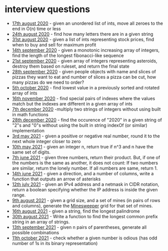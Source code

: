 # interview questions

* [17th august 2020](2020-08-17/) - given an unordered list of ints, move all zeroes to the end in O(n) time or less
* [24th august 2020](2020-08-24/) - find how many letters there are in a given string
* [31st august 2020](2020-08-31/) - given a list of ints representing stock prices, find when to buy and sell for maximum profit
* [14th september 2020](2020-09-14/) - given a monotonic increasing array of integers, find the length of the longest fibonacci-like sequence
* [21st september 2020](2020-09-21/) - given array of integers representing asteroids, destroy them based on ruleset, and return the final state
* [28th september 2020](2020-09-28/) - given people objects with name and slices of pizzas they want to eat and number of slices a pizza can be cut, how many pizzas do we need to order?
* [5th october 2020](2020-10-05/) - find lowest value in a previously sorted and rotated array of ints
* [16th november 2020](2020-11-16/) - find special pairs of indexes where the values match but the indexes are different in a given array of ints
* [7th december 2020](2020-12-07/) -multiply two strings of integers without using built in math functions
* [28th december 2020](2020-12-28/) - find the occurence of "2020" in a given string of "2"s and "0"s without using the built in string indexOf (or similar) implementation
* [3rd may 2021](2021-05-03/) - given a positive or negative real number, round it to the next whole integer closer to zero
* [10th may 2021](2021-05-10/) - given an integer n, return true if n^3 and n have the same set of digits.
* [7th june 2021](2021-06-07/) - given three numbers, return their product. But, if one of the numbers is the same as another, it does not count: If two numbers are similar, return the lonely number. If all numbers are same, return 1.
* [14th june 2021](2021-06-14/) - given a direction, and a number of columns, write a function that outputs an arrow of asterisks
* [12th july 2021](2021-07-12/) - given an IPv4 address and a netmask in CIDR notation, return a boolean specifying whether the IP address is inside the given range.
* [9th august 2021](2021-08-09/) - given a grid size, and a set of mines (in pairs of rows and columns), generate the [Minesweeper](https://en.wikipedia.org/wiki/Minesweeper_(video_game)) grid for that set of mines.
* [16th august 2021](2021-08-16/) - given a string, find the longest palindrome
* [30th august 2021](2021-08-30/) - Write a function to find the longest common prefix string in an array of strings.
* [13th september 2021](2021-09-13/) - given n pairs of parentheses, generate all possible combinations
* [11th october 2021](2021-10-11/) - check whether a given number is odious (has odd number of 1s in its binary representation)
